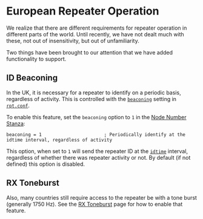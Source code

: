 # European Repeater Operation
We realize that there are different requirements for repeater operation in different parts of the world. Until recently, we have not dealt much with these, not out of insensitivity, but out of unfamiliarity.

Two things have been brought to our attention that we have added functionality to support.

## ID Beaconing
In the UK, it is necessary for a repeater to identify on a periodic basis, regardless of activity. This is controlled with the [`beaconing`](../config/rpt_conf.md#beaconing) setting in [`rpt.conf`](../config/rpt_conf.md). 

To enable this feature, set the `beaconing` option to `1` in the [Node Number Stanza](../config/rpt_conf.md#node-number-stanza):

```
beaconing = 1                       ; Periodically identify at the idtime interval, regardless of activity
```

This option, when set to `1` will send the repeater ID at the [`idtime`](../config/rpt_conf.md#idtime) interval, regardless of whether there was repeater activity or not. By default (if not defined) this option is disabled.

## RX Toneburst
Also, many countries still require access to the repeater be with a tone burst (generally 1750 Hz). See the [RX Toneburst](./rxtoneburst.md) page for how to enable that feature.
